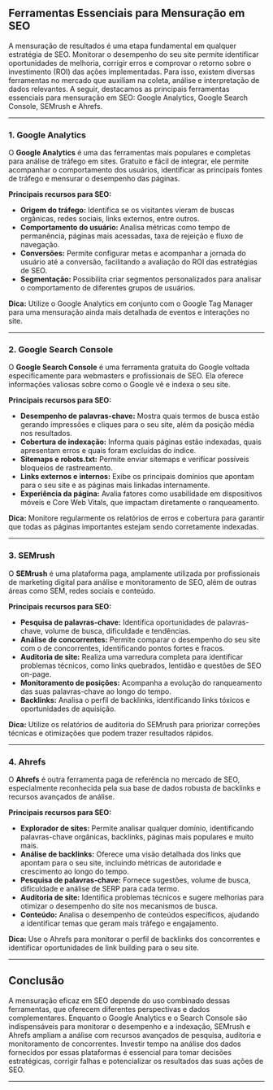 
## Ferramentas Essenciais para Mensuração em SEO

A mensuração de resultados é uma etapa fundamental em qualquer estratégia de SEO. Monitorar o desempenho do seu site permite identificar oportunidades de melhoria, corrigir erros e comprovar o retorno sobre o investimento (ROI) das ações implementadas. Para isso, existem diversas ferramentas no mercado que auxiliam na coleta, análise e interpretação de dados relevantes. A seguir, destacamos as principais ferramentas essenciais para mensuração em SEO: Google Analytics, Google Search Console, SEMrush e Ahrefs.

---

### 1. Google Analytics

O **Google Analytics** é uma das ferramentas mais populares e completas para análise de tráfego em sites. Gratuito e fácil de integrar, ele permite acompanhar o comportamento dos usuários, identificar as principais fontes de tráfego e mensurar o desempenho das páginas.

**Principais recursos para SEO:**
- **Origem do tráfego:** Identifica se os visitantes vieram de buscas orgânicas, redes sociais, links externos, entre outros.
- **Comportamento do usuário:** Analisa métricas como tempo de permanência, páginas mais acessadas, taxa de rejeição e fluxo de navegação.
- **Conversões:** Permite configurar metas e acompanhar a jornada do usuário até a conversão, facilitando a avaliação do ROI das estratégias de SEO.
- **Segmentação:** Possibilita criar segmentos personalizados para analisar o comportamento de diferentes grupos de usuários.

**Dica:** Utilize o Google Analytics em conjunto com o Google Tag Manager para uma mensuração ainda mais detalhada de eventos e interações no site.

---

### 2. Google Search Console

O **Google Search Console** é uma ferramenta gratuita do Google voltada especificamente para webmasters e profissionais de SEO. Ela oferece informações valiosas sobre como o Google vê e indexa o seu site.

**Principais recursos para SEO:**
- **Desempenho de palavras-chave:** Mostra quais termos de busca estão gerando impressões e cliques para o seu site, além da posição média nos resultados.
- **Cobertura de indexação:** Informa quais páginas estão indexadas, quais apresentam erros e quais foram excluídas do índice.
- **Sitemaps e robots.txt:** Permite enviar sitemaps e verificar possíveis bloqueios de rastreamento.
- **Links externos e internos:** Exibe os principais domínios que apontam para o seu site e as páginas mais linkadas internamente.
- **Experiência da página:** Avalia fatores como usabilidade em dispositivos móveis e Core Web Vitals, que impactam diretamente o ranqueamento.

**Dica:** Monitore regularmente os relatórios de erros e cobertura para garantir que todas as páginas importantes estejam sendo corretamente indexadas.

---

### 3. SEMrush

O **SEMrush** é uma plataforma paga, amplamente utilizada por profissionais de marketing digital para análise e monitoramento de SEO, além de outras áreas como SEM, redes sociais e conteúdo.

**Principais recursos para SEO:**
- **Pesquisa de palavras-chave:** Identifica oportunidades de palavras-chave, volume de busca, dificuldade e tendências.
- **Análise de concorrentes:** Permite comparar o desempenho do seu site com o de concorrentes, identificando pontos fortes e fracos.
- **Auditoria de site:** Realiza uma varredura completa para identificar problemas técnicos, como links quebrados, lentidão e questões de SEO on-page.
- **Monitoramento de posições:** Acompanha a evolução do ranqueamento das suas palavras-chave ao longo do tempo.
- **Backlinks:** Analisa o perfil de backlinks, identificando links tóxicos e oportunidades de aquisição.

**Dica:** Utilize os relatórios de auditoria do SEMrush para priorizar correções técnicas e otimizações que podem trazer resultados rápidos.

---

### 4. Ahrefs

O **Ahrefs** é outra ferramenta paga de referência no mercado de SEO, especialmente reconhecida pela sua base de dados robusta de backlinks e recursos avançados de análise.

**Principais recursos para SEO:**
- **Explorador de sites:** Permite analisar qualquer domínio, identificando palavras-chave orgânicas, backlinks, páginas mais populares e muito mais.
- **Análise de backlinks:** Oferece uma visão detalhada dos links que apontam para o seu site, incluindo métricas de autoridade e crescimento ao longo do tempo.
- **Pesquisa de palavras-chave:** Fornece sugestões, volume de busca, dificuldade e análise de SERP para cada termo.
- **Auditoria de site:** Identifica problemas técnicos e sugere melhorias para otimizar o desempenho do site nos mecanismos de busca.
- **Conteúdo:** Analisa o desempenho de conteúdos específicos, ajudando a identificar temas que geram mais tráfego e engajamento.

**Dica:** Use o Ahrefs para monitorar o perfil de backlinks dos concorrentes e identificar oportunidades de link building para o seu site.

---

## Conclusão

A mensuração eficaz em SEO depende do uso combinado dessas ferramentas, que oferecem diferentes perspectivas e dados complementares. Enquanto o Google Analytics e o Search Console são indispensáveis para monitorar o desempenho e a indexação, SEMrush e Ahrefs ampliam a análise com recursos avançados de pesquisa, auditoria e monitoramento de concorrentes. Investir tempo na análise dos dados fornecidos por essas plataformas é essencial para tomar decisões estratégicas, corrigir falhas e potencializar os resultados das suas ações de SEO.

---
```